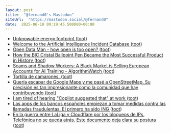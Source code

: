 ```yaml
---
layout: post
title:  "@fernand0's Mastodon"
siteUrl:  "https://mastodon.social/@fernand0"
date:  2025-06-18 09:19:45.500000+00:00
---
```

*  [Unknowable energy footprint ](https://flowingdata.com/2025/06/03/unknowable-energy-footprint) ([toot](https://mastodon.social/@fernand0/114703622831942637))
*  [Welcome to the Artificial Intelligence Incident Database ](https://incidentdatabase.ai) ([toot](https://mastodon.social/@fernand0/114703377653168141))
*  [Open Data Man - how open is too open? ](https://shkspr.mobi/blog/2025/06/open-data-man-how-open-is-too-open) ([toot](https://mastodon.social/@fernand0/114701784219406335))
*  [How the BIC Cristal Ballpoint Pen Became the Most Successful Product in History ](https://www.openculture.com/2025/06/how-the-bic-cristal-ballpoint-pen-became-the-most-successful-product-in-history.htm) ([toot](https://mastodon.social/@fernand0/114699966438431721))
*  [Scams and Shadow Workers: A Black Market is Selling European Accounts for AI Training - AlgorithmWatch ](https://algorithmwatch.org/en/scams-and-shadow-workers-a-black-market) ([toot](https://mastodon.social/@fernand0/114699592816791362))
*  [Tortilla de camarones. ](https://avecesunafoto.wordpress.com/2025/06/17/tortilla-de-camarones-2) ([toot](https://mastodon.social/@fernand0/114699571252608618))
*  [Quería escapar de Google Maps y me pasé a OpenStreetMap. Su precisión es tan impresionante como la comunidad que hay contribuyendo ](https://www.genbeta.com/herramientas/queria-escapar-google-maps-me-pase-a-openstreetmap-su-precision-impresionante-como-comunidad-que-hay-contribuyend) ([toot](https://mastodon.social/@fernand0/114699320472130336))
*  [I am tired of hearing &quot;Copilot suggested that&quot; at work  ](https://old.reddit.com/r/ExperiencedDevs/comments/1hm40yl/i_am_tired_of_hearing_copilot_suggested_that_at/) ([toot](https://mastodon.social/@fernand0/114699253850485363))
*  [Las apps de los bancos españoles empiezan a tomar medidas contra las llamadas fraudulentas. El primero ha sido ING ](https://www.genbeta.com/seguridad/apps-bancos-espanoles-empiezan-a-tomar-medidas-llamadas-fraudulentas-primero-ha-sido-in) ([toot](https://mastodon.social/@fernand0/114698858654537241))
*  [En la guerra entre LaLiga y Cloudflare por los bloqueos de IPs, Telefónica no se queda atrás. Este documento deja clara su postura ](https://www.genbeta.com/actualidad/guerra-laliga-cloudflare-bloqueos-ips-telefonica-no-se-queda-atras-este-documento-deja-clara-su-postur) ([toot](https://mastodon.social/@fernand0/114698624023006178))
